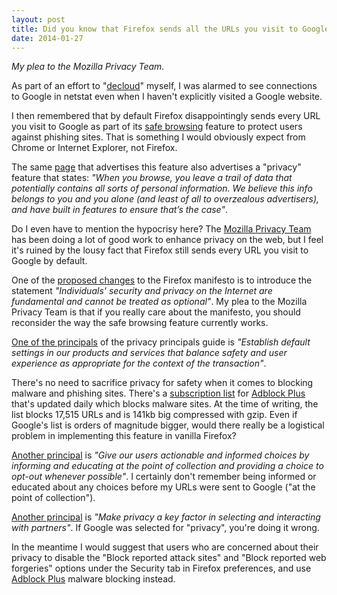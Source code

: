```yaml
---
layout: post
title: Did you know that Firefox sends all the URLs you visit to Google?
date: 2014-01-27
---
```


*My plea to the Mozilla Privacy Team.*

As part of an effort to "<a href="http://www.ibtimes.co.uk/lets-make-2014-all-about-privacy-respecting-encryption-aware-software-1432608" target="_blank">decloud</a>" myself, I was alarmed to see connections to Google in netstat even when I haven't explicitly visited a Google website.

I then remembered that by default Firefox disappointingly sends every URL you visit to Google as part of its <a href="https://www.mozilla.org/en-US/firefox/security/#secure" target="_blank">safe browsing</a> feature to protect users against phishing sites. That is something I would obviously expect from Chrome or Internet Explorer, not Firefox.

The same <a href="https://www.mozilla.org/en-US/firefox/security/#privacy" target="_blank">page</a> that advertises this feature also advertises a "privacy" feature that states: *"When you browse, you leave a trail of data that potentially contains all sorts of personal information. We believe this info belongs to you and you alone (and least of all to overzealous advertisers), and have built in features to ensure that’s the case"*.

Do I even have to mention the hypocrisy here? The <a href="https://blog.mozilla.org/privacy/" target="_blank">Mozilla Privacy Team</a> has been doing a lot of good work to enhance privacy on the web, but I feel it's ruined by the lousy fact that Firefox still sends every URL you visit to Google by default.

One of the <a href="https://wiki.mozilla.org/Manifesto/1.0_Changes#Include_explicit_reference_to_privacy" target="_blank">proposed changes</a> to the Firefox manifesto is to introduce the statement *"Individuals' security and privacy on the Internet are fundamental and cannot be treated as optional"*. My plea to the Mozilla Privacy Team is that if you really care about the manifesto, you should reconsider the way the safe browsing feature currently works.

<a href="https://wiki.mozilla.org/Privacy/Principles#Limited_Data" target="_blank">One of the principals</a> of the privacy principals guide is *"Establish default settings in our products and services that balance safety and user experience as appropriate for the context of the transaction"*.

There's no need to sacrifice privacy for safety when it comes to blocking malware and phishing sites. There's a <a href="https://easylist-downloads.adblockplus.org/malwaredomains_full.txt" target="_blank">subscription list</a> for <a href="https://adblockplus.org" target="_blank">Adblock Plus</a> that's updated daily which blocks malware sites. At the time of writing, the list blocks 17,515 URLs and is 141kb big compressed with gzip. Even if Google's list is orders of magnitude bigger, would there really be a logistical problem in implementing this feature in vanilla Firefox?

<a href="https://wiki.mozilla.org/Privacy/Principles#Real_Choices" target="_blank">Another principal</a> is *"Give our users actionable and informed choices by informing and educating at the point of collection and providing a choice to opt-out whenever possible"*. I certainly don't remember being informed or educated about any choices before my URLs were sent to Google ("at the point of collection").

<a href="https://wiki.mozilla.org/Privacy/Principles#Trusted_Third_Parties" target="_blank">Another principal</a> is *"Make privacy a key factor in selecting and interacting with partners"*. If Google was selected for "privacy", you're doing it wrong.

In the meantime I would suggest that users who are concerned about their privacy to disable the "Block reported attack sites" and "Block reported web forgeries" options under the Security tab in Firefox preferences, and use <a href="https://adblockplus.org" target="_blank">Adblock Plus</a> malware blocking instead.

